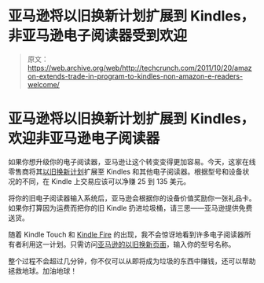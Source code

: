 # 亚马逊将以旧换新计划扩展到 Kindles，非亚马逊电子阅读器受到欢迎 

> 原文：<https://web.archive.org/web/http://techcrunch.com/2011/10/20/amazon-extends-trade-in-program-to-kindles-non-amazon-e-readers-welcome/>

# 亚马逊将以旧换新计划扩展到 Kindles，欢迎非亚马逊电子阅读器

如果你想升级你的电子阅读器，亚马逊让这个转变变得更加容易。今天，这家在线零售商将其[以旧换新计划](https://web.archive.org/web/20230204140602/http://www.amazon.com/Trade-In/b?ie=UTF8&node=2242532011)扩展至 Kindles 和其他电子阅读器。根据型号和设备状况的不同，在 Kindle 上交易应该可以净赚 25 到 135 美元。

将你的旧电子阅读器输入系统后，亚马逊会根据你的设备价值奖励你一张礼品卡。如果你打算因为运费而把你的旧 Kindle 扔进垃圾桶，请三思——亚马逊提供免费送货。

随着 Kindle Touch 和 [Kindle Fire](https://web.archive.org/web/20230204140602/https://techcrunch.com/2011/09/28/amazon-kindle-fir/) 的出现，我不会惊讶地看到许多电子阅读器所有者利用这一计划。只需访问[亚马逊的以旧换新页面](https://web.archive.org/web/20230204140602/http://www.amazon.com/b/ref=ti_surl_tradein?ie=UTF8&node=2242532011)，输入你的型号名称。

整个过程不会超过几分钟，你不仅可以从即将成为垃圾的东西中赚钱，还可以帮助拯救地球。加油地球！